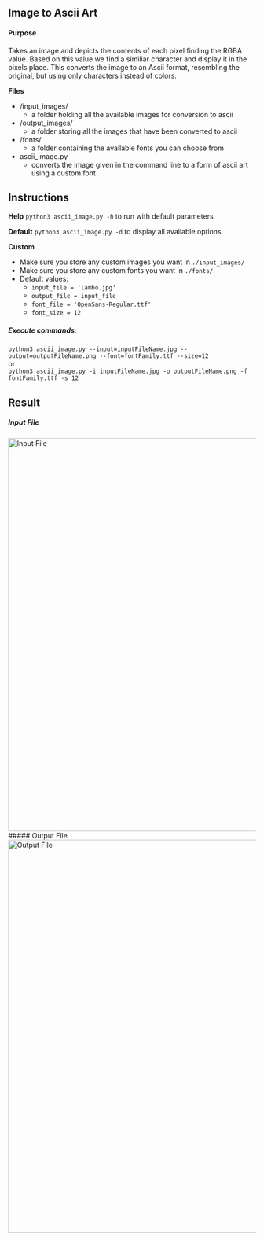 ## Image to Ascii Art
#### Purpose
Takes an image and depicts the contents of each pixel finding the RGBA value. Based on this value we find a similiar character and display it in the pixels place. This converts the image to an Ascii format, resembling the original, but using only characters instead of colors.

**Files**
* /input_images/
    * a folder holding all the available images for conversion to ascii
* /output_images/
    * a folder storing all the images that have been converted to ascii
* /fonts/
    * a folder containing the available fonts you can choose from
* ascii_image.py 
    * converts the image given in the command line to a form of ascii art using a custom font

## Instructions
**Help**
`python3 ascii_image.py -h` to run with default parameters  

**Default**
`python3 ascii_image.py -d` to display all available options  

**Custom**
* Make sure you store any custom images you want in `./input_images/`
* Make sure you store any custom fonts you want in `./fonts/`
* Default values:
    * `input_file = 'lambo.jpg'`
    * `output_file = input_file`
    * `font_file = 'OpenSans-Regular.ttf'`
    * `font_size = 12`  

##### Execute commands:
`python3 ascii_image.py --input=inputFileName.jpg --output=outputFileName.png --font=fontFamily.ttf --size=12`  
or  
`python3 ascii_image.py -i inputFileName.jpg -o outputFileName.png -f fontFamily.ttf -s 12`

## Result
##### Input File
<img src="https://www.briceallard.com/images/lambo_input.jpg" width=800 title="Input File">
##### Output File
<img src="https://www.briceallard.com/images/lambo_output.jpg" width=800 title="Output File">